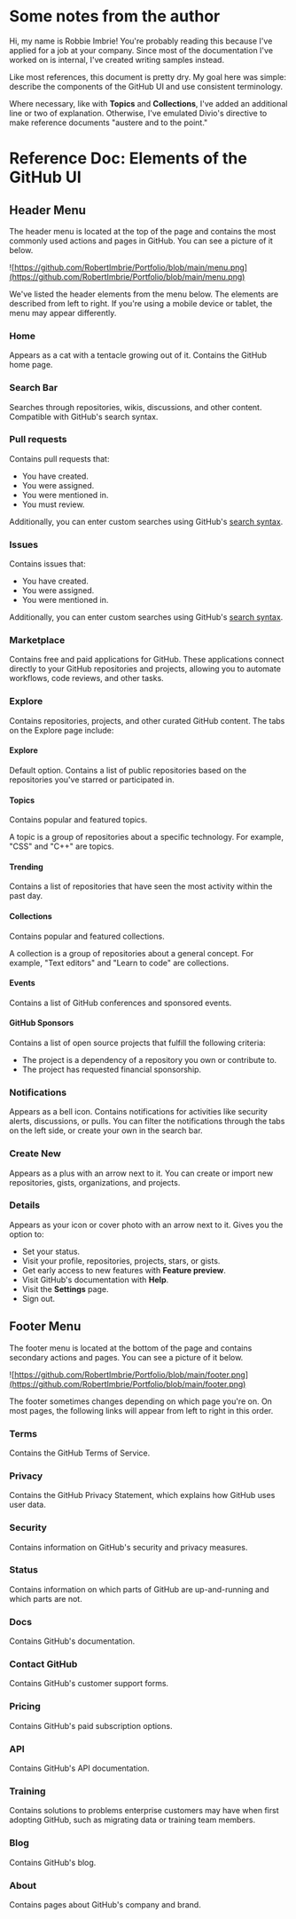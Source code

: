 # Some notes from the author

Hi, my name is Robbie Imbrie! You're probably reading this because I've applied for a job at your company. Since most of the documentation I've worked on is internal, I've created writing samples instead.

Like most references, this document is pretty dry. My goal here was simple: describe the components of the GitHub UI and use consistent terminology.

Where necessary, like with **Topics** and **Collections**, I've added an additional line or two of explanation. Otherwise, I've emulated Divio's directive to make reference documents "austere and to the point."

# Reference Doc: Elements of the GitHub UI

## Header Menu

The header menu is located at the top of the page and contains the most commonly used actions and pages in GitHub. You can see a picture of it below.

![https://github.com/RobertImbrie/Portfolio/blob/main/menu.png](https://github.com/RobertImbrie/Portfolio/blob/main/menu.png)

We've listed the header elements from the menu below. The elements are described from left to right. If you're using a mobile device or tablet, the menu may appear differently.

### Home

Appears as a cat with a tentacle growing out of it. Contains the GitHub home page.

### Search Bar

Searches through repositories, wikis, discussions, and other content. Compatible with GitHub's search syntax.

### Pull requests

Contains pull requests that:

- You have created.
- You were assigned.
- You were mentioned in.
- You must review.

Additionally, you can enter custom searches using GitHub's [search syntax](https://docs.github.com/en/github/searching-for-information-on-github/understanding-the-search-syntax).

### Issues

Contains issues that:

- You have created.
- You were assigned.
- You were mentioned in.

Additionally, you can enter custom searches using GitHub's [search syntax](https://docs.github.com/en/github/searching-for-information-on-github/understanding-the-search-syntax).

### Marketplace

Contains free and paid applications for GitHub. These applications connect directly to your GitHub repositories and projects, allowing you to automate workflows, code reviews, and other tasks.

### Explore

Contains repositories, projects, and other curated GitHub content. The tabs on the Explore page include:

#### Explore

Default option. Contains a list of public repositories based on the repositories you've starred or participated in.

#### Topics

Contains popular and featured topics.

A topic is a group of repositories about a specific technology. For example, "CSS" and "C++" are topics.

#### Trending

Contains a list of repositories that have seen the most activity within the past day.

#### Collections

Contains popular and featured collections.

A collection is a group of repositories about a general concept. For example, "Text editors" and "Learn to code" are collections.

#### Events

Contains a list of GitHub conferences and sponsored events.

#### GitHub Sponsors

Contains a list of open source projects that fulfill the following criteria:

- The project is a dependency of a repository you own or contribute to.
- The project has requested financial sponsorship.

### Notifications

Appears as a bell icon. Contains notifications for activities like security alerts, discussions, or pulls. You can filter the notifications through the tabs on the left side, or create your own in the search bar.

### Create New

Appears as a plus with an arrow next to it. You can create or import new repositories, gists, organizations, and projects.

### Details

Appears as your icon or cover photo with an arrow next to it. Gives you the option to:

- Set your status.
- Visit your profile, repositories, projects, stars, or gists.
- Get early access to new features with **Feature preview**.
- Visit GitHub's documentation with **Help**.
- Visit the **Settings** page.
- Sign out.

## Footer Menu

The footer menu is located at the bottom of the page and contains secondary actions and pages. You can see a picture of it below.

![https://github.com/RobertImbrie/Portfolio/blob/main/footer.png](https://github.com/RobertImbrie/Portfolio/blob/main/footer.png)

The footer sometimes changes depending on which page you're on. On most pages, the following links will appear from left to right in this order.

### Terms

Contains the GitHub Terms of Service.

### Privacy

Contains the GitHub Privacy Statement, which explains how GitHub uses user data.

### Security

Contains information on GitHub's security and privacy measures.

### Status

Contains information on which parts of GitHub are up-and-running and which parts are not.

### Docs

Contains GitHub's documentation.

### Contact GitHub

Contains GitHub's customer support forms.

### Pricing

Contains GitHub's paid subscription options.

### API

Contains GitHub's API documentation.

### Training

Contains solutions to problems enterprise customers may have when first adopting GitHub, such as migrating data or training team members.

### Blog

Contains GitHub's blog.

### About

Contains pages about GitHub's company and brand.
